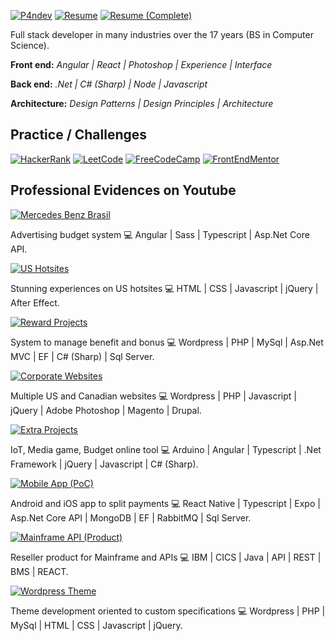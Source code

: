 [![P4ndev](https://img.shields.io/badge/Linkedin-000000.svg?style=for-the-badge&logo=Linkedin&logoColor=white)](https://www.linkedin.com/in/p4ndev)
[![Resume](https://img.shields.io/badge/Resume-000000.svg?style=for-the-badge)](https://github.com/p4ndev/p4ndev/raw/main/gustavo_jaques_resume.pdf)
[![Resume (Complete)](https://img.shields.io/badge/Resume%20(Complete)-000000.svg?style=for-the-badge)](https://github.com/p4ndev/p4ndev/raw/main/gustavo_jaques_resume_complete.pdf)

Full stack developer in many industries over the 17 years (BS in Computer Science).

**Front end:** _Angular | React | Photoshop | Experience | Interface_

**Back end:** _.Net | C# (Sharp) | Node | Javascript_

**Architecture:** _Design Patterns | Design Principles | Architecture_

## Practice / Challenges

[![HackerRank](https://img.shields.io/badge/HackerRank-000000.svg?style=for-the-badge)](https://www.hackerrank.com/worldcellos)
[![LeetCode](https://img.shields.io/badge/LeetCode-000000.svg?style=for-the-badge)](https://leetcode.com/worldcellos)
[![FreeCodeCamp](https://img.shields.io/badge/FreeCodeCamp-000000.svg?style=for-the-badge)](https://www.freecodecamp.org/P4ndev)
[![FrontEndMentor](https://img.shields.io/badge/FrontEndMentor-000000.svg?style=for-the-badge)](https://www.frontendmentor.io/profile/p4ndev)

## Professional Evidences on Youtube

[![Mercedes Benz Brasil](https://img.shields.io/badge/Mercedes%20Benz%20Brasil-000000.svg?style=for-the-badge&logo=Youtube&logoColor=white)](https://youtube.com/playlist?list=PLX10LPZ3ZpwYaQexAcBhFwHey8_7DwEcs)

Advertising budget system 💻 Angular | Sass | Typescript | Asp.Net Core API.

[![US Hotsites](https://img.shields.io/badge/US%20Hotsites-000000.svg?style=for-the-badge&logo=Youtube&logoColor=white)](https://youtube.com/playlist?list=PLX10LPZ3ZpwYmTfzsRjGr2r7onfxmKQoE)

Stunning experiences on US hotsites 💻 HTML | CSS | Javascript | jQuery | After Effect.

[![Reward Projects](https://img.shields.io/badge/Reward%20Projects-000000.svg?style=for-the-badge&logo=Youtube&logoColor=white)](https://youtube.com/playlist?list=PLX10LPZ3ZpwaRwYBZHSDFzUUD8FVmdOcW)

System to manage benefit and bonus 💻 Wordpress | PHP | MySql | Asp.Net MVC | EF | C# (Sharp) | Sql Server.

[![Corporate Websites](https://img.shields.io/badge/Corporate%20Websites-000000.svg?style=for-the-badge&logo=Youtube&logoColor=white)](https://youtube.com/playlist?list=PLX10LPZ3Zpwa4UQEvZxKtK9-2QpX0J22f)

Multiple US and Canadian websites 💻 Wordpress | PHP | Javascript | jQuery | Adobe Photoshop | Magento | Drupal.

[![Extra Projects](https://img.shields.io/badge/Extra%20Projects-000000.svg?style=for-the-badge&logo=Youtube&logoColor=white)](https://youtube.com/playlist?list=PLX10LPZ3Zpwb_wNg0e48fqtUYLrOXGx27)

IoT, Media game, Budget online tool 💻 Arduino | Angular | Typescript | .Net Framework | jQuery | Javascript | C# (Sharp).

[![Mobile App (PoC)](https://img.shields.io/badge/Mobile%20App%20(PoC)-000000.svg?style=for-the-badge&logo=Youtube&logoColor=white)](https://youtube.com/playlist?list=PLX10LPZ3ZpwbmwpbsSwrn_8uYlkKiVtDb)

Android and iOS app to split payments 💻 React Native | Typescript | Expo | Asp.Net Core API | MongoDB | EF | RabbitMQ | Sql Server.

[![Mainframe API (Product)](https://img.shields.io/badge/Mainframe%20API%20(Product)-000000.svg?style=for-the-badge&logo=Youtube&logoColor=white)](https://youtube.com/playlist?list=PLX10LPZ3ZpwancyWAjqUV8Y21yQQeYHmO)

Reseller product for Mainframe and APIs 💻 IBM | CICS | Java | API | REST | BMS | REACT.

[![Wordpress Theme](https://img.shields.io/badge/Wordpress%20Theme-000000.svg?style=for-the-badge&logo=Youtube&logoColor=white)](https://youtube.com/playlist?list=PLX10LPZ3ZpwYH2M1l_qHkiYdfdyv2Bi4I)

Theme development oriented to custom specifications 💻 Wordpress | PHP | MySql | HTML | CSS | Javascript | jQuery.
